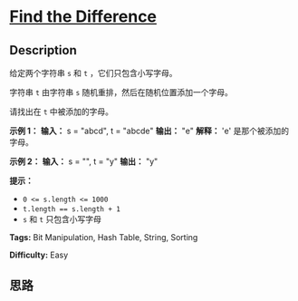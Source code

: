 # [Find the Difference][title]

## Description

给定两个字符串 `s` 和 `t` ，它们只包含小写字母。

字符串 `t` 由字符串 `s` 随机重排，然后在随机位置添加一个字母。

请找出在 `t` 中被添加的字母。



**示例 1：**
            **输入：** s = "abcd", t = "abcde"    **输出：** "e"    **解释：** 'e' 是那个被添加的字母。    

**示例 2：**
            **输入：** s = "", t = "y"    **输出：** "y"    



**提示：**

  * `0 <= s.length <= 1000`
  * `t.length == s.length + 1`
  * `s` 和 `t` 只包含小写字母


**Tags:** Bit Manipulation, Hash Table, String, Sorting

**Difficulty:** Easy

## 思路

[title]: https://leetcode-cn.com/problems/find-the-difference
